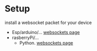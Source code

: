 # Setup

install a websocket packet for your device
-  Esp/arduino/...
[websockets page](https://www.arduino.cc/reference/en/libraries/websockets/)
- rasberryPi/... 
    - Python. [websockets page](https://pypi.org/project/websockets/)

